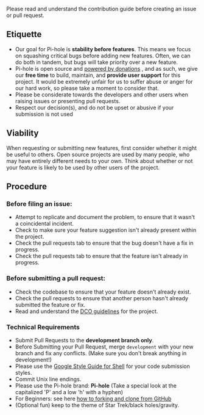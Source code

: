 Please read and understand the contribution guide before creating an issue or pull request.

## Etiquette

- Our goal for Pi-hole is **stability before features**. This means we focus on squashing critical bugs before adding new features. Often, we can do both in tandem, but bugs will take priority over a new feature.
- Pi-hole is open source and [powered by donations](https://pi-hole.net/donate/) , and as such, we give our **free time** to build, maintain, and **provide user support** for this project. It would be extremely unfair for us to suffer abuse or anger for our hard work, so please take a moment to consider that.
- Please be considerate towards the developers and other users when raising issues or presenting pull requests.
- Respect our decision(s), and do not be upset or abusive if your submission is not used

## Viability

When requesting or submitting new features, first consider whether it might be useful to others. Open source projects are used by many people, who may have entirely different needs to your own. Think about whether or not your feature is likely to be used by other users of the project.

## Procedure

### Before filing an issue:

- Attempt to replicate and document the problem, to ensure that it wasn't a coincidental incident.
- Check to make sure your feature suggestion isn't already present within the project.
- Check the pull requests tab to ensure that the bug doesn't have a fix in progress.
- Check the pull requests tab to ensure that the feature isn't already in progress.

### Before submitting a pull request:

- Check the codebase to ensure that your feature doesn't already exist.
- Check the pull requests to ensure that another person hasn't already submitted the feature or fix.
- Read and understand the [DCO guidelines](./dco.md)  for the project.

### Technical Requirements

- Submit Pull Requests to the **development branch only**.
- Before Submitting your Pull Request, merge `development` with your new branch and fix any conflicts. (Make sure you don't break anything in development!)
- Please use the [Google Style Guide for Shell](https://google.github.io/styleguide/shellguide.html)  for your code submission styles.
- Commit Unix line endings.
- Please use the Pi-hole brand: **Pi-hole** (Take a special look at the capitalized 'P' and a low 'h' with a hyphen)
- For Beginners: see here [how to forking and clone from GitHub](./how-to-fork-rebase.md)
- (Optional fun) keep to the theme of Star Trek/black holes/gravity.
